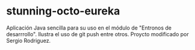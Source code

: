 # stunning-octo-eureka

Aplicación Java sencilla para su uso en el módulo de "Entronos de desarrrollo".
Ilustra el uso de git push entre otros.
Proycto modificado por Sergio Rodriguez.
